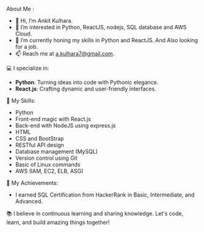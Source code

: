 About Me :
- 👋 Hi, I’m Ankit Kulhara.
- 👀 I’m interested in Python, ReactJS, nodejs, SQL database and AWS Cloud.
- 🌱 I’m currently honing my skills in Python and ReactJS. And Also looking for a job.
- 📫 Reach me at a.kulhara7@gmail.com.
                                                                                                     

💻 I specialize in:
- **Python**: Turning ideas into code with Pythonic elegance.
- **React.js**: Crafting dynamic and user-friendly interfaces.

🚀 My Skills:
- Python
- Front-end magic with React.js
- Back-end with NodeJS using express.js
- HTML
- CSS and BootStrap
- RESTful API design
- Database management (MySQL)
- Version control using Git
- Basic of Linux commands
- AWS (IAM, EC2, ELB, ASG)

🚀 My Achievements:

- I earned SQL Certification from HackerRank in Basic, Intermediate, and Advanced.

📚 I believe in continuous learning and sharing knowledge. Let's code, learn, and build amazing things together!



